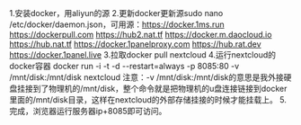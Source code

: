 1.安装docker，用aliyun的源
2.更新docker更新源sudo nano /etc/docker/daemon.json，可用源：https://docker.1ms.run
https://dockerpull.com
https://hub2.nat.tf
https://docker.m.daocloud.io
https://hub.nat.tf
https://docker.1panelproxy.com
https://hub.rat.dev
https://docker.1panel.live
3.拉取docker pull nextcloud
4.运行nextcloud的docker容器 docker run -i -t -d --restart=always -p 8085:80 -v /mnt/disk:/mnt/disk nextcloud   注意：-v /mnt/disk:/mnt/disk的意思是我外接硬盘挂接到了物理机的/mnt/disk，整个命令就是把物理机的u盘连接链接到docker里面的/mnt/disk目录，这样在nextcloud的外部存储挂接的时候才能挂载上。
5.完成，浏览器运行服务器ip+8085即可访问。